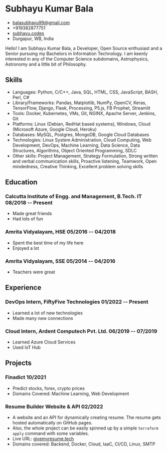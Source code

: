 # Subhayu Kumar Bala

- <balasubhayu99@gmail.com>
- +919382877751
- [subhayu.codes](https://subhayu.codes)
- Durgapur, WB, India

Hello! I am Subhayu Kumar Bala, a Developer, Open Source enthusiast and a Senior pursuing my Bachelors in Information Technology. I am keenly interested in any of the Computer Science subdomains, Astrophysics, Astronomy and a little bit of Philosophy.


## Skills
  - Languages: Python, C/C++, Java, SQL, HTML, CSS, JavaScript, BASH, Perl, C#
  - Library/Frameworks: Pandas, Matplotlib, NumPy, OpenCV, Keras, TensorFlow, Django, Flask, Processing, P5.js, FB Prophet, Streamlit
  - Tools: Docker, Kubernetes, VMs, Git, NGINX, Apache Server, Jenkins, Git
  - Platforms: Linux (Debian, RedHat based systems), Windows, Cloud (Microsoft Azure, Google Cloud, Heroku)
  - Databases: MySQL, Postgres, MongoDB, Google Cloud Databases
  - Technologies: Linux System Administration, Cloud Computing, Web Development, DevOps, Machine Learning, Data Science, Data Structures, Algorithms, Object Oriented Programming, SDLC
  - Other skills: Project Management, Strategy Formulation, Strong written and verbal communication skills, Proactive listening, Teamwork, Open mindedness, Creative Thinking, Excellent problem solving skills


## Education

### <span>Calcutta Institute of Engg. and Management, B.Tech. IT</span> <span>08/2018 -- Present</span>

  - Made great friends
  - Had lots of fun

### <span>Amrita Vidyalayam, HSE</span> <span>05/2016 -- 04/2018</span>

  - Spent the best time of my life here
  - Enjoyed a lot

### <span>Amrita Vidyalayam, SSE</span> <span>05/2014 -- 04/2016</span>

  - Teachers were great


## Experience

### <span>DevOps Intern, FiftyFive Technologies</span> <span>01/2022 -- Present</span>

  - Learned a lot of new technologies
  - Made many new connections

### <span>Cloud Intern, Ardent Computech Pvt. Ltd.</span> <span>06/2019 -- 07/2019</span>

  - Learned Azure Cloud Services
  - Used IoT Hub


## Projects

### <span>Finadict</span> <span>10/2021</span>

  - Predict stocks, forex, crypto prices
  - Domains Covered: Machine Learning, Web Development

### <span>Resume Builder Website & API</span> <span>02/2022</span>

  - A website and an API for dynamically creating resume. The resume gets hosted automatically on GitHub pages. 
  - Also, the whole project can be easily spinned up by a simple `terraform apply` command with some variables.
  - Live URL: <a href="https://app1.givemyresume.tech">givemyresume.tech</a>
  - Domains covered: Backend, Docker, Cloud, IaaC, CI/CD, Linux, SMTP

